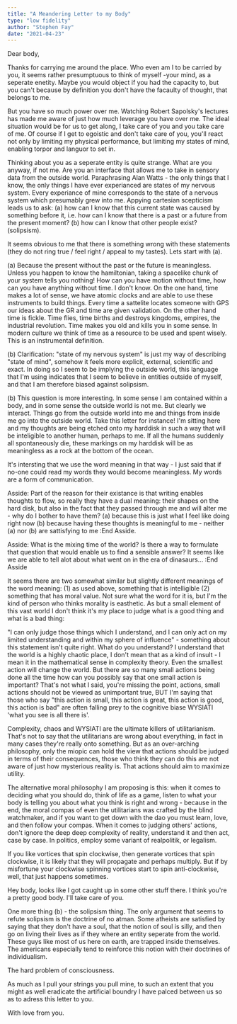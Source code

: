 ```yaml
---
title: "A Meandering Letter to my Body"
type: "low fidelity"
author: "Stephen Fay"
date: "2021-04-23"
---
```


Dear body,

Thanks for carrying me around the place. Who even am I to be carried by you, it seems rather presumptuous to think of myself -your mind, as a seperate enetity. Maybe you would object if you had the capacity to, but you can't because by definition you don't have the facaulty of thought, that belongs to me.

But you have so much power over me. Watching Robert Sapolsky's lectures has made me aware of just how much leverage you have over me. The ideal situation would be for us to get along, I take care of you and you take care of me. Of course if I get to egoistic and don't take care of you, you'll react not only by limiting my physical performance, but limiting my states of mind, enabling torpor and languor to set in.

Thinking about you as a seperate entity is quite strange. What are you anyway, if not me. Are you an interface that allows me to take in sensory data from the outside world. Paraphrasing Alan Watts - the only things that I know, the only things I have ever experianced are states of my nervous system. Every experiance of mine corresponds to the state of a nervous system which presumably grew into me. Appying cartesian scepticism leads us to ask: (a) how can I know that this current state was caused by something before it, i.e. how can I know that there is a past or a future from the present moment? (b) how can I know that other people exist? (solipsism).

It seems obvious to me that there is something wrong with these statements (they do not ring true / feel right / appeal to my tastes). Lets start with (a).

(a) Because the present without the past or the future is meaningless. Unless you happen to know the hamiltonian, taking a spacelike chunk of your system tells you nothing! How can you have motion without time, how can you have anything without time. I don't know. On the one hand, time makes a lot of sense, we have atomic clocks and are able to use these instruments to build things. Every time a sattelite locates someone with GPS our ideas about the GR and time are given validation. On the other hand time is fickle. Time flies, time births and destroys kingdoms, empires, the industrial revolution. Time makes you old and kills you in some sense. In modern culture we think of time as a resource to be used and spent wisely. This is an instrumental definition.

(b) Clarification: "state of my nervous system" is just my way of describing "state of mind", somehow it feels more explicit, external, scientific and exact. In doing so I seem to be implying the outside world, this language that I'm using indicates that I seem to believe in entities outside of myself, and that I am therefore biased against solipsism.

(b) This question is more interesting. In some sense I am contained within a body, and in some sense the outside world is not me. But clearly we interact. Things go from the outside world into me and things from inside me go into the outside world. Take this letter for instance! I'm sitting here and my thoughts are being etched onto my harddisk in such a way that will be inteligible to another human, perhaps to me. If all the humans suddenly all spontaneously die, these markings on my harddisk will be as meaningless as a rock at the bottom of the ocean.

It's intersting that we use the word meaning in that way - I just said that if no-one could read my words they would become meaningless. My words are a form of communication.

Asside: Part of the reason for their existance is that writing enables thoughts to flow, so really they have a dual meaning: their shapes on the hard disk, but also in the fact that they passed through me and will alter me - why do I bother to have them? (a) because this is just what I feel like doing right now (b) because having these thoughts is meaningful to me - neither (a) nor (b) are sattisfying to me :End Asside.

Asside: What is the mixing time of the world? Is there a way to formulate that question that would enable us to find a sensible answer? It seems like we are able to tell alot about what went on in the era of dinasaurs... :End Asside

It seems there are two somewhat similar but slightly different meanings of the word meaning: (1) as used above, something that is intelligible (2) something that has moral value. Not sure what the word for it is, but I'm the kind of person who thinks morality is easthetic. As but a small element of this vast world I don't think it's my place to judge what is a good thing and what is a bad thing:

"I can only judge those things which I understand, and I can only act on my limited understanding and within my sphere of influence" - something about this statement isn't quite right. What do you understand? I understand that the world is a highly chaotic place, I don't mean that as a kind of insult - I mean it in the mathematical sense in complexity theory. Even the smallest action will change the world. But there are so many small actions being done all the time how can you possibly say that one small action is important? That's not what I said, you're missing the point, actions, small actions should not be viewed as unimportant true, BUT I'm saying that those who say "this action is small, this action is great, this action is good, this action is bad" are often falling prey to the cognitive biase WYSIATI 'what you see is all there is'.

Complexity, chaos and WYSIATI are the ultimate killers of utilitarianism. That's not to say that the utilitarians are wrong about everything, in fact in many cases they're really onto something. But as an over-arching philosophy, only the miopic can hold the view that actions should be judged in terms of their consequences, those who think they can do this are not aware of just how mysterious reality is. That actions should aim to maximize utility.

The alternative moral philosophy I am proposing is this: when it comes to deciding what you should do, think of life as a game, listen to what your body is telling you about what you think is right and wrong - because in the end, the moral compas of even the utilitarians was crafted by the blind watchmaker, and if you want to get down with the dao you must learn, love, and then follow your compas. When it comes to judging others' actions, don't ignore the deep deep complexity of reality, understand it and then act, case by case. In politics, employ some variant of realpolitik, or legalism.

If you like vortices that spin clockwise, then generate vortices that spin clockwise, it is likely that they will propagate and perhaps multiply. But if by misfortune your clockwise spinning vortices start to spin anti-clockwise, well, that just happens sometimes.

Hey body, looks like I got caught up in some other stuff there. I think you're a pretty good body. I'll take care of you.

One more thing (b) - the solipsism thing. The only argument that seems to refute solipsism is the doctrine of no atman. Some atheists are satisfied by saying that they don't have a soul, that the notion of soul is silly, and then go on living their lives as if they where an entity seperate from the world. These guys like most of us here on earth, are trapped inside themselves. The americans especially tend to reinforce this notion with their doctrines of individualism.

The hard problem of consciousness.

As much as I pull your strings you pull mine, to such an extent that you might as well eradicate the artificial boundry I have palced between us so as to adress this letter to you.

With love from you.



